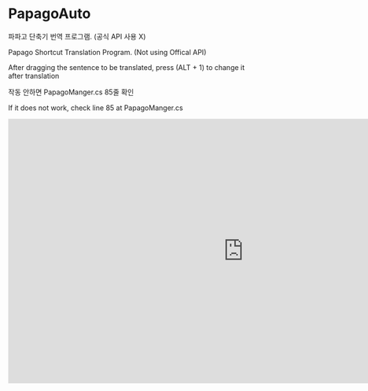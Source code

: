 # PapagoAuto

파파고 단축기 번역 프로그램. (공식 API 사용 X)

Papago Shortcut Translation Program. (Not using Offical API)

After dragging the sentence to be translated, press (ALT + 1) to change it after translation

작동 안하면 PapagoManger.cs 85줄 확인

If it does not work, check line 85 at PapagoManger.cs

<iframe width="956" height="538" src="https://www.youtube.com/embed/xK1Ni4hL-_g" frameborder="0" allow="accelerometer; autoplay; encrypted-media; gyroscope; picture-in-picture" allowfullscreen></iframe>
